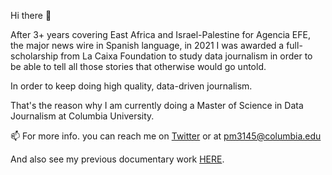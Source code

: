 Hi there 👋

After 3+ years covering East Africa and Israel-Palestine for Agencia EFE, the major news wire in Spanish language, in 2021 I was awarded a full-scholarship from La Caixa Foundation to study data journalism in order to be able to tell all those stories that otherwise would go untold.

In order to keep doing high quality, data-driven journalism. 

That's the reason why I am currently doing a Master of Science in Data Journalism at Columbia University.

📫 For more info. you can reach me on [Twitter](https://twitter.com/martinezsastre) or at pm3145@columbia.edu

And also see my previous documentary work [HERE](http://patriciamartisa.com/).
